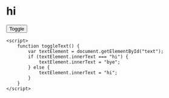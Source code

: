 <!DOCTYPE html>
<html>
<head>
    <title>Toggle Text</title>
</head>
<body>
    <h1 id="text">hi</h1>
    <button onclick="toggleText()">Toggle</button>

    <script>
        function toggleText() {
            var textElement = document.getElementById("text");
            if (textElement.innerText === "hi") {
                textElement.innerText = "bye";
            } else {
                textElement.innerText = "hi";
            }
        }
    </script>
</body>
</html>
